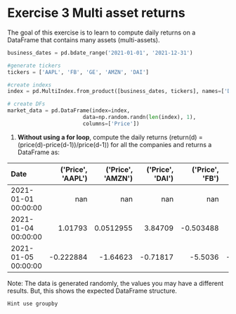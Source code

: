 # Exercise 3 Multi asset returns

The goal of this exercise is to learn to compute daily returns on a DataFrame that contains many assets (multi-assets).

```python
business_dates = pd.bdate_range('2021-01-01', '2021-12-31')

#generate tickers
tickers = ['AAPL', 'FB', 'GE', 'AMZN', 'DAI']

#create indexs
index = pd.MultiIndex.from_product([business_dates, tickers], names=['Date', 'Ticker'])

# create DFs
market_data = pd.DataFrame(index=index,
                        data=np.random.randn(len(index), 1),
                        columns=['Price'])
```

1. **Without using a for loop**, compute the daily returns (return(d) = (price(d)-price(d-1))/price(d-1)) for all the companies and returns a DataFrame as:

| Date                |   ('Price', 'AAPL') |   ('Price', 'AMZN') |   ('Price', 'DAI') |   ('Price', 'FB') |   ('Price', 'GE') |
|:--------------------|--------------------:|--------------------:|-------------------:|------------------:|------------------:|
| 2021-01-01 00:00:00 |          nan        |         nan         |          nan       |        nan        |         nan       |
| 2021-01-04 00:00:00 |            1.01793  |           0.0512955 |            3.84709 |         -0.503488 |           0.33529 |
| 2021-01-05 00:00:00 |           -0.222884 |          -1.64623   |           -0.71817 |         -5.5036   |          -4.15882 |

Note: The data is generated randomly, the values you may have a different results. But, this shows the expected DataFrame structure.

`Hint use groupby`

